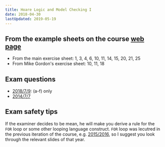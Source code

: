 ```yaml
---
title: Hoare Logic and Model Checking I
date: 2018-04-30
lastUpdated: 2019-05-19
---
```


## From the example sheets on the course [web page](http://www.cl.cam.ac.uk/teaching/current/HLog+ModC/materials.html)

  - From the main exercise sheet: 1, 3, 4, 6, 10, 11, 14, 15, 20, 21, 25
  - From Mike Gordon's exercise sheet: 10, 11, 18

## Exam questions

  - [2018/7/9](https://www.cl.cam.ac.uk/teaching/exams/pastpapers/y2018p9q7.pdf):
    (a-f) only
  - [2014/7/7](https://www.cl.cam.ac.uk/teaching/exams/pastpapers/y2014p7q7.pdf)

## Exam safety tips

If the examiner decides to be mean, he will make you derive a rule for the `FOR`
loop or some other looping language construct. `FOR` loop was lecutred in the
previous iteration of the course, e.g.
[2015/2016](https://www.cl.cam.ac.uk/teaching/1516/HLog+ModC/materials.html), so
I suggest you look through the relevant slides of that year.

